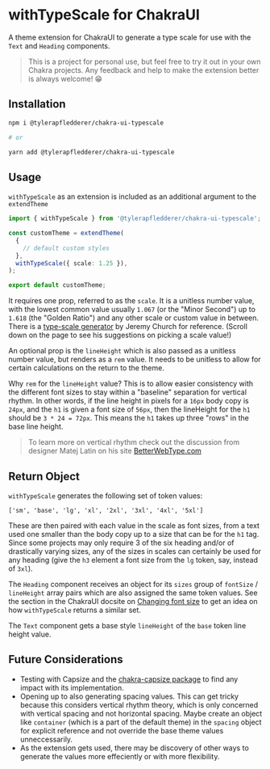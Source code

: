# withTypeScale for ChakraUI

A theme extension for ChakraUI to generate a type scale for use with the `Text`
and `Heading` components.

> This is a project for personal use, but feel free to try it out in your own
> Chakra projects. Any feedback and help to make the extension better is always
> welcome! 😁

## Installation

```bash
npm i @tylerapfledderer/chakra-ui-typescale

# or

yarn add @tylerapfledderer/chakra-ui-typescale
```

## Usage

`withTypeScale` as an extension is included as an additional argument to the
`extendTheme`

```ts
import { withTypeScale } from '@tylerapfledderer/chakra-ui-typescale';

const customTheme = extendTheme(
  {
    // default custom styles
  },
  withTypeScale({ scale: 1.25 }),
);

export default customTheme;
```

It requires one prop, referred to as the `scale`. It is a unitless number value,
with the lowest common value usually `1.067` (or the "Minor Second") up to
`1.618` (the "Golden Ratio") and any other scale or custom value in between.
There is a [type-scale generator](https://type-scale.com/) by Jeremy Church for
reference. (Scroll down on the page to see his suggestions on picking a scale
value!)

An optional prop is the `lineHeight` which is also passed as a unitless number
value, but renders as a `rem` value. It needs to be unitless to allow for
certain calculations on the return to the theme.

Why `rem` for the `lineHeight` value? This is to allow easier consistency with
the different font sizes to stay within a "baseline" separation for vertical
rhythm. In other words, if the line height in pixels for a `16px` body copy is
`24px`, and the `h1` is given a font size of `56px`, then the lineHeight for the
`h1` should be `3 * 24 = 72px`. This means the `h1` takes up three "rows" in the
base line height.

> To learn more on vertical rhythm check out the discussion from designer Matej
> Latin on his site
> [BetterWebType.com](https://betterwebtype.com/articles/2018/10/15/rhythm-in-web-typography/#vertical-rhythm)

## Return Object

`withTypeScale` generates the following set of token values:

`['sm', 'base', 'lg', 'xl', '2xl', '3xl', '4xl', '5xl']`

These are then paired with each value in the scale as font sizes, from a text
used one smaller than the body copy up to a size that can be for the `h1` tag.
Since some projects may only require 3 of the six heading and/or of drastically
varying sizes, any of the sizes in scales can certainly be used for any heading
(give the `h3` element a font size from the `lg` token, say, instead of `3xl`).

The `Heading` component receives an object for its `sizes` group of `fontSize` /
`lineHeight` array pairs which are also assigned the same token values. See the
section in the ChakraUI docsite on
[Changing font size](https://chakra-ui.com/docs/components/typography/heading#changing-font-size)
to get an idea on how `withTypeScale` returns a similar set.

The `Text` component gets a base style `lineHeight` of the `base` token line
height value.

## Future Considerations

- Testing with Capsize and the
  [chakra-capsize package](https://github.com/ceteio/chakra-capsize) to find any
  impact with its implementation.
- Opening up to also generating spacing values. This can get tricky because this
  considers vertical rhythm theory, which is only concerned with vertical
  spacing and not horizontal spacing. Maybe create an object like `container`
  (which is a part of the default theme) in the `spacing` object for explicit
  reference and not override the base theme values unneccessarily.
- As the extension gets used, there may be discovery of other ways to generate
  the values more effeciently or with more flexibility.
